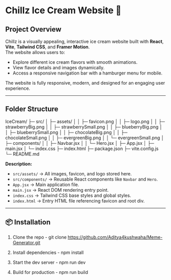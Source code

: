# Chillz Ice Cream Website 🍦

## Project Overview
Chillz is a visually appealing, interactive ice cream website built with **React**, **Vite**, **Tailwind CSS**, and **Framer Motion**.  
The website allows users to:

- Explore different ice cream flavors with smooth animations.
- View flavor details and images dynamically.
- Access a responsive navigation bar with a hamburger menu for mobile.

The website is fully responsive, modern, and designed for an engaging user experience.

---

## Folder Structure

IceCream/
├─ src/
│ ├─ assets/
│ │ ├─ favicon.png
│ │ ├─ logo.png
│ │ ├─ strawberryBig.png
│ │ ├─ strawberrySmall.png
│ │ ├─ blueberryBig.png
│ │ ├─ blueberrySmall.png
│ │ ├─ chocolateBig.png
│ │ ├─ chocolateSmall.png
│ │ ├─ evergreenBig.png
│ │ └─ evergreenSmall.png
│ ├─ components/
│ │ ├─ Navbar.jsx
│ │ └─ Hero.jsx
│ ├─ App.jsx
│ ├─ main.jsx
│ └─ index.css
├─ index.html
├─ package.json
├─ vite.config.js
└─ README.md


**Description:**
- `src/assets/` → All images, favicon, and logo stored here.  
- `src/components/` → Reusable React components like `Navbar` and `Hero`.  
- `App.jsx` → Main application file.  
- `main.jsx` → React DOM rendering entry point.  
- `index.css` → Tailwind CSS base styles and global styles.  
- `index.html` → Entry HTML file referencing favicon and root div.

---

## 📦 Installation

1. Clone the repo - git clone https://github.com/Aditya4kushwaha/Meme-Generator.git

2. Install dependencies - npm install

3. Start the dev server - npm run dev

4.  Build for production - npm run build
